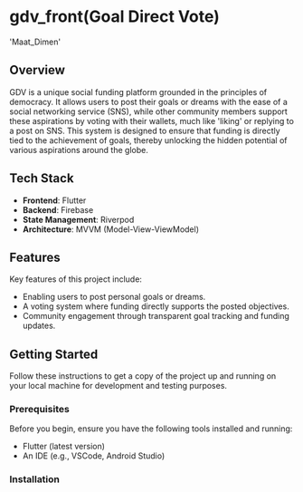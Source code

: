 # gdv_front(Goal Direct Vote)

'Maat_Dimen'

## Overview

GDV is a unique social funding platform grounded in the principles of democracy. It allows users to post their goals or dreams with the ease of a social networking service (SNS), while other community members support these aspirations by voting with their wallets, much like 'liking' or replying to a post on SNS. This system is designed to ensure that funding is directly tied to the achievement of goals, thereby unlocking the hidden potential of various aspirations around the globe.

## Tech Stack

- **Frontend**: Flutter
- **Backend**: Firebase
- **State Management**: Riverpod
- **Architecture**: MVVM (Model-View-ViewModel)

## Features

Key features of this project include:

- Enabling users to post personal goals or dreams.
- A voting system where funding directly supports the posted objectives.
- Community engagement through transparent goal tracking and funding updates.

## Getting Started

Follow these instructions to get a copy of the project up and running on your local machine for development and testing purposes.

### Prerequisites

Before you begin, ensure you have the following tools installed and running:

- Flutter (latest version)
- An IDE (e.g., VSCode, Android Studio)

### Installation
